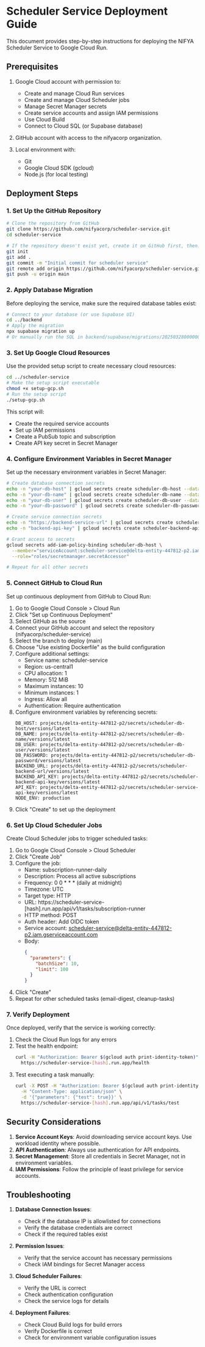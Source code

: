 # Scheduler Service Deployment Guide

This document provides step-by-step instructions for deploying the NIFYA Scheduler Service to Google Cloud Run.

## Prerequisites

1. Google Cloud account with permission to:
   - Create and manage Cloud Run services
   - Create and manage Cloud Scheduler jobs
   - Manage Secret Manager secrets
   - Create service accounts and assign IAM permissions
   - Use Cloud Build
   - Connect to Cloud SQL (or Supabase database)

2. GitHub account with access to the nifyacorp organization.

3. Local environment with:
   - Git
   - Google Cloud SDK (gcloud)
   - Node.js (for local testing)

## Deployment Steps

### 1. Set Up the GitHub Repository

```bash
# Clone the repository from GitHub
git clone https://github.com/nifyacorp/scheduler-service.git
cd scheduler-service

# If the repository doesn't exist yet, create it on GitHub first, then:
git init
git add .
git commit -m "Initial commit for scheduler service"
git remote add origin https://github.com/nifyacorp/scheduler-service.git
git push -u origin main
```

### 2. Apply Database Migration

Before deploying the service, make sure the required database tables exist:

```bash
# Connect to your database (or use Supabase UI)
cd ../backend
# Apply the migration
npx supabase migration up
# Or manually run the SQL in backend/supabase/migrations/20250328000000_scheduler_service_tables.sql
```

### 3. Set Up Google Cloud Resources

Use the provided setup script to create necessary cloud resources:

```bash
cd ../scheduler-service
# Make the setup script executable
chmod +x setup-gcp.sh
# Run the setup script
./setup-gcp.sh
```

This script will:
- Create the required service accounts
- Set up IAM permissions
- Create a PubSub topic and subscription
- Create API key secret in Secret Manager

### 4. Configure Environment Variables in Secret Manager

Set up the necessary environment variables in Secret Manager:

```bash
# Create database connection secrets
echo -n "your-db-host" | gcloud secrets create scheduler-db-host --data-file=-
echo -n "your-db-name" | gcloud secrets create scheduler-db-name --data-file=-
echo -n "your-db-user" | gcloud secrets create scheduler-db-user --data-file=-
echo -n "your-db-password" | gcloud secrets create scheduler-db-password --data-file=-

# Create service connection secrets
echo -n "https://backend-service-url" | gcloud secrets create scheduler-backend-url --data-file=-
echo -n "backend-api-key" | gcloud secrets create scheduler-backend-api-key --data-file=-

# Grant access to secrets
gcloud secrets add-iam-policy-binding scheduler-db-host \
  --member="serviceAccount:scheduler-service@delta-entity-447812-p2.iam.gserviceaccount.com" \
  --role="roles/secretmanager.secretAccessor"

# Repeat for all other secrets
```

### 5. Connect GitHub to Cloud Run

Set up continuous deployment from GitHub to Cloud Run:

1. Go to Google Cloud Console > Cloud Run
2. Click "Set up Continuous Deployment"
3. Select GitHub as the source
4. Connect your GitHub account and select the repository (nifyacorp/scheduler-service)
5. Select the branch to deploy (main)
6. Choose "Use existing Dockerfile" as the build configuration
7. Configure additional settings:
   - Service name: scheduler-service
   - Region: us-central1
   - CPU allocation: 1
   - Memory: 512 MiB
   - Maximum instances: 10
   - Minimum instances: 1
   - Ingress: Allow all
   - Authentication: Require authentication
8. Configure environment variables by referencing secrets:
   ```
   DB_HOST: projects/delta-entity-447812-p2/secrets/scheduler-db-host/versions/latest
   DB_NAME: projects/delta-entity-447812-p2/secrets/scheduler-db-name/versions/latest
   DB_USER: projects/delta-entity-447812-p2/secrets/scheduler-db-user/versions/latest
   DB_PASSWORD: projects/delta-entity-447812-p2/secrets/scheduler-db-password/versions/latest
   BACKEND_URL: projects/delta-entity-447812-p2/secrets/scheduler-backend-url/versions/latest
   BACKEND_API_KEY: projects/delta-entity-447812-p2/secrets/scheduler-backend-api-key/versions/latest
   API_KEY: projects/delta-entity-447812-p2/secrets/scheduler-service-api-key/versions/latest
   NODE_ENV: production
   ```
9. Click "Create" to set up the deployment

### 6. Set Up Cloud Scheduler Jobs

Create Cloud Scheduler jobs to trigger scheduled tasks:

1. Go to Google Cloud Console > Cloud Scheduler
2. Click "Create Job"
3. Configure the job:
   - Name: subscription-runner-daily
   - Description: Process all active subscriptions
   - Frequency: 0 0 * * * (daily at midnight)
   - Timezone: UTC
   - Target type: HTTP
   - URL: https://scheduler-service-[hash].run.app/api/v1/tasks/subscription-runner
   - HTTP method: POST
   - Auth header: Add OIDC token
   - Service account: scheduler-service@delta-entity-447812-p2.iam.gserviceaccount.com
   - Body: 
     ```json
     {
       "parameters": {
         "batchSize": 10,
         "limit": 100
       }
     }
     ```
4. Click "Create"
5. Repeat for other scheduled tasks (email-digest, cleanup-tasks)

### 7. Verify Deployment

Once deployed, verify that the service is working correctly:

1. Check the Cloud Run logs for any errors
2. Test the health endpoint:
   ```bash
   curl -H "Authorization: Bearer $(gcloud auth print-identity-token)" \
     https://scheduler-service-[hash].run.app/health
   ```
3. Test executing a task manually:
   ```bash
   curl -X POST -H "Authorization: Bearer $(gcloud auth print-identity-token)" \
     -H "Content-Type: application/json" \
     -d '{"parameters": {"test": true}}' \
     https://scheduler-service-[hash].run.app/api/v1/tasks/test
   ```

## Security Considerations

1. **Service Account Keys**: Avoid downloading service account keys. Use workload identity where possible.
2. **API Authentication**: Always use authentication for API endpoints.
3. **Secret Management**: Store all credentials in Secret Manager, not in environment variables.
4. **IAM Permissions**: Follow the principle of least privilege for service accounts.

## Troubleshooting

1. **Database Connection Issues**:
   - Check if the database IP is allowlisted for connections
   - Verify the database credentials are correct
   - Check if the required tables exist

2. **Permission Issues**:
   - Verify that the service account has necessary permissions
   - Check IAM bindings for Secret Manager access

3. **Cloud Scheduler Failures**:
   - Verify the URL is correct
   - Check authentication configuration
   - Check the service logs for details

4. **Deployment Failures**:
   - Check Cloud Build logs for build errors
   - Verify Dockerfile is correct
   - Check for environment variable configuration issues